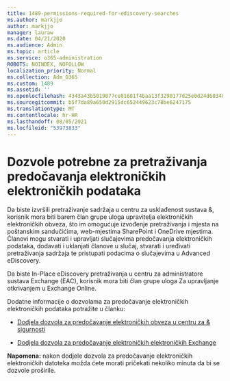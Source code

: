 ```yaml
---
title: 1489-permissions-required-for-ediscovery-searches
ms.author: markjjo
author: markjjo
manager: lauraw
ms.date: 04/21/2020
ms.audience: Admin
ms.topic: article
ms.service: o365-administration
ROBOTS: NOINDEX, NOFOLLOW
localization_priority: Normal
ms.collection: Adm_O365
ms.custom: 1489
ms.assetid: ''
ms.openlocfilehash: 4343a43b5019877ce01601f4baa13f3290177d25e0d24d6034858205966f5f35
ms.sourcegitcommit: b5f7da89a650d2915dc652449623c78be6247175
ms.translationtype: MT
ms.contentlocale: hr-HR
ms.lasthandoff: 08/05/2021
ms.locfileid: "53973833"
---
```

# <a name="permissions-required-for-ediscovery-searches"></a>Dozvole potrebne za pretraživanja predočavanja elektroničkih elektroničkih podataka

Da biste izvršili pretraživanje sadržaja u centru za usklađenost sustava &, korisnik mora biti barem član grupe uloga upravitelja elektroničkih elektroničkih obveza, što im omogućuje izvođenje pretraživanja i mjesta na poštanskim sandučićima, web-mjestima SharePoint i OneDrive mjestima. Članovi mogu stvarati i upravljati slučajevima predočavanja elektroničkih podataka, dodavati i uklanjati članove u slučaj, stvarati i uređivati pretraživanja sadržaja te pristupati podacima o slučajevima u Advanced eDiscovery.

Da biste In-Place eDiscovery pretraživanja u centru za administratore sustava Exchange (EAC), korisnik mora biti član grupe uloga Za upravljanje otkrivanjem u Exchange Online.

Dodatne informacije o dozvolama za predočavanje elektroničkih elektroničkih podataka potražite u članku: 

- [Dodjela dozvola za predočavanje elektroničkih obveza u centru za & sigurnosti](https://docs.microsoft.com/microsoft-365/compliance/assign-ediscovery-permissions)

- [Dodjela dozvola za predočavanje elektroničkih elektroničkih Exchange](https://docs.microsoft.com/exchange/security-and-compliance/in-place-ediscovery/assign-ediscovery-permissions)

**Napomena:** nakon dodjele dozvola za predočavanje elektroničkih elektroničkih datoteka možda ćete morati pričekati nekoliko minuta da bi se dozvole proširile.
